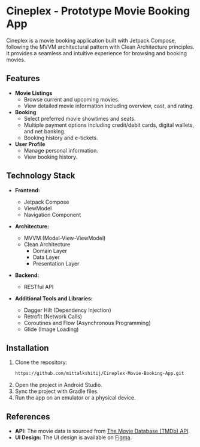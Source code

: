 # Cineplex - Prototype Movie Booking App

Cineplex is a movie booking application built with Jetpack Compose, following the MVVM architectural pattern with Clean Architecture principles. It provides a seamless and intuitive experience for browsing and booking movies.

## Features

- **Movie Listings**
  - Browse current and upcoming movies.
  - View detailed movie information including overview, cast, and rating.
- **Booking**
  - Select preferred movie showtimes and seats.
  - Multiple payment options including credit/debit cards, digital wallets, and net banking.
  - Booking history and e-tickets.
- **User Profile**
  - Manage personal information.
  - View booking history.

## Technology Stack

- **Frontend:**
  - Jetpack Compose
  - ViewModel
  - Navigation Component
- **Architecture:**
  - MVVM (Model-View-ViewModel)
  - Clean Architecture    
    - Domain Layer
    - Data Layer
    - Presentation Layer
- **Backend:**
  - RESTful API
    
- **Additional Tools and Libraries:**
  - Dagger Hilt (Dependency Injection)
  - Retrofit (Network Calls)
  - Coroutines and Flow (Asynchronous Programming)
  - Glide (Image Loading)

## Installation

1. Clone the repository:
   ```bash
   https://github.com/mittalkshitij/Cineplex-Movie-Booking-App.git
2. Open the project in Android Studio.
3. Sync the project with Gradle files.
4. Run the app on an emulator or a physical device.

## References

- **API:** The movie data is sourced from [The Movie Database (TMDb) API](https://www.themoviedb.org/documentation/api).
- **UI Design:** The UI design is available on [Figma](https://www.figma.com/community/file/1329360533750743940).
